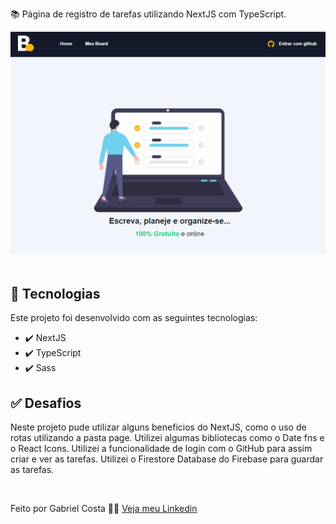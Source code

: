 📚 Página de registro de tarefas utilizando NextJS com TypeScript.

<div align="center" >
  <img src="./Readme-gif.gif" alt="demo-web" width="1000em">
</div>

<br>

## 🚀 Tecnologias

Este projeto foi desenvolvido com as seguintes tecnologias:

- ✔️ NextJS
- ✔️ TypeScript
- ✔️ Sass
  
## ✅ Desafios

Neste projeto pude utilizar alguns benefícios do NextJS, como o uso de rotas utilizando a pasta page. Utilizei algumas bibliotecas como o Date fns e o React Icons.
Utilizei a funcionalidade de login com o GitHub para assim criar e ver as tarefas. Utilizei o Firestore Database do Firebase para guardar as tarefas.

<br>

Feito por Gabriel Costa 👋🏾 [Veja meu Linkedin](https://www.linkedin.com/in/gabrielcostadev/)

